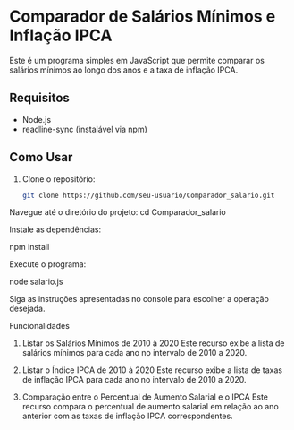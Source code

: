 # Comparador de Salários Mínimos e Inflação IPCA

Este é um programa simples em JavaScript que permite comparar os salários mínimos ao longo dos anos e a taxa de inflação IPCA.

## Requisitos

- Node.js
- readline-sync (instalável via npm)

## Como Usar

1. Clone o repositório:

   ```bash
   git clone https://github.com/seu-usuario/Comparador_salario.git
   
Navegue até o diretório do projeto:
cd Comparador_salario

Instale as dependências:

npm install

Execute o programa:

node salario.js

Siga as instruções apresentadas no console para escolher a operação desejada.

Funcionalidades
1. Listar os Salários Mínimos de 2010 à 2020
Este recurso exibe a lista de salários mínimos para cada ano no intervalo de 2010 a 2020.

2. Listar o Índice IPCA de 2010 à 2020
Este recurso exibe a lista de taxas de inflação IPCA para cada ano no intervalo de 2010 a 2020.

3. Comparação entre o Percentual de Aumento Salarial e o IPCA
Este recurso compara o percentual de aumento salarial em relação ao ano anterior com as taxas de inflação IPCA correspondentes.
